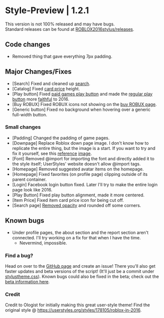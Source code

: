 # Style-Preview | 1.2.1
This version is not 100% released and may have bugs.\
Standard releases can be found at [ROBLOX2016stylus/releases](https://github.com/anthony1x6000/ROBLOX2016stylus/releases).
## Code changes
- Removed thing that gave everything 7px padding. 
## Major Changes/Fixes
- [Search] Fixed and cleaned up [search](https://pixelfed.social/p/Anthony16000/366047194306153633).
- [Catalog] Fixed [card price](https://pixelfed.social/p/Anthony16000/378201306465421246) height.
- [Play button] Fixed [paid games play button](https://pixelfed-prod.nyc3.cdn.digitaloceanspaces.com/public/m/_v2/366043747065310340/7198ec0c0-99bc91/0LcvUKlFLcOE/CX9ThndZAwldLagDUkMlxKR8yLD2PRXOfhEyV6NP.png) and made the [regular play button](https://pixelfed-prod.nyc3.cdn.digitaloceanspaces.com/public/m/_v2/366043747065310340/7198ec0c0-99bc91/Qd90bwQEisAB/6xsfxlpQDrAIG9OlCCS4K8b6vBMwBi2UuR8Zn0Mz.png) more [faithful](https://pixelfed.social/p/Anthony16000/379036711761901441) to 2016. 
- [Buy ROBUX] Fixed ROBUX icons not showing on the [buy ROBUX page](https://www.roblox.com/upgrades/robux). 
- [Generic button] Fixed no background when hovering over a generic full-width button. 
### Small changes
- [Padding] Changed the padding of game pages. 
- [Downpage] Replace Roblox down page image. I don't know how to replicate the entire thing, but the image is a start. If you want to try and fix it yourself, see this [reference](https://static.wikia.nocookie.net/roblox/images/5/5a/Apr7-2015_maintenance.PNG/revision/latest?cb=20200319185127) [image](https://ibb.co/6v6LkL0).
- [Font] Removed @import for importing the font and directly added it to the style itself; UserStyles' website doesn't allow @import tags. 
- [Homepage] Removed suggested avatar items on the homepage. 
- [Homepage] Fixed favorites (on profile page) clipping outside of its parent container. 
- [Login] Facebook login button fixed. Later I'll try to make the entire login page look like 2016.
- [Play Button] Fixed play button alignment, made it more centered.
- [Item Price] Fixed item card price icon for being cut off.
- [Search page] [Removed opacity](https://pixelfed.social/storage/m/_v2/366043747065310340/7198ec0c0-99bc91/9nrmco3BrGjg/7Ko4rkJkbz2P0HMrXdylfsmR7sClFzHOpUQFAxs3.gif) and rounded off some corners. 
## Known bugs
- Under profile pages, the about section and the report section aren't connected. I'll try working on a fix for that when I have the time. 
  - Nevermind, impossible. 

### Find a bug?
Head on over to the [GitHub page](https://github.com/anthony1x6000/ROBLOX2016stylus) and create an issue!
There you'll also get faster updates and beta versions of the script! (It'll just be a commit under [stylustheme.css](https://github.com/anthony1x6000/ROBLOX2016stylus/blob/main/stylustheme.css)). Known bugs could also be fixed in the beta; check out the [beta information here](https://github.com/anthony1x6000/ROBLOX2016stylus/blob/main/unreleasedChanges.md#beta--116).
### Credit
Credit to Ologist for initially making this great user-style theme!
Find the original style @ https://userstyles.org/styles/178105/roblox-in-2016.
